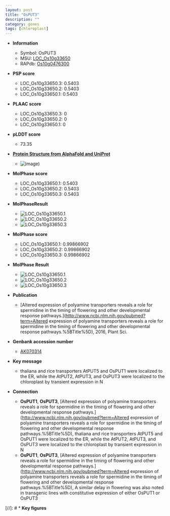 ```yaml
---
layout: post
title: "OsPUT3"
description: ""
category: genes
tags: [chloroplast]
---
```


* **Information**  
    + Symbol: OsPUT3  
    + MSU: [LOC_Os10g33650](http://rice.plantbiology.msu.edu/cgi-bin/ORF_infopage.cgi?orf=LOC_Os10g33650)  
    + RAPdb: [Os10g0476300](http://rapdb.dna.affrc.go.jp/viewer/gbrowse_details/irgsp1?name=Os10g0476300)  

* **PSP score**  
    + LOC_Os10g33650.3: 0.5403 
    + LOC_Os10g33650.2: 0.5403 
    + LOC_Os10g33650.1: 0.5403 

* **PLAAC score**  
    + LOC_Os10g33650.3: 0 
    + LOC_Os10g33650.2: 0 
    + LOC_Os10g33650.1: 0 

* **pLDDT score**
    + 73.35

* **[Protein Structure from AlphaFold and UniProt](https://www.uniprot.org/uniprotkb/Q7XDE4/entry#structure)**
    + ![image](https://ricepsp.github.io/images/Q7/AF-Q7XDE4-F1.png))

* **MolPhase score**
    + LOC_Os10g33650.1: 0.5403
    + LOC_Os10g33650.2: 0.5403
    + LOC_Os10g33650.3: 0.5403

* **MolPhaseResult**
    + ![LOC_Os10g33650.1](https://ricepsp.github.io/pictures/LOC_Os10g/LOC_Os10g33650.1.png)
    + ![LOC_Os10g33650.2](https://ricepsp.github.io/pictures/LOC_Os10g/LOC_Os10g33650.2.png)
    + ![LOC_Os10g33650.3](https://ricepsp.github.io/pictures/LOC_Os10g/LOC_Os10g33650.3.png)

* **MolPhase score**
    + LOC_Os10g33650.1: 0.99866902
    + LOC_Os10g33650.2: 0.99866902
    + LOC_Os10g33650.3: 0.99866902

* **MolPhase Result**
    + ![LOC_Os10g33650.1](https://304243504.github.io/Pictures/LOC_Os10g/LOC_Os10g33650.1.png)
    + ![LOC_Os10g33650.2](https://304243504.github.io/Pictures/LOC_Os10g/LOC_Os10g33650.2.png)
    + ![LOC_Os10g33650.3](https://304243504.github.io/Pictures/LOC_Os10g/LOC_Os10g33650.3.png)

* **Publication**  
    + [Altered expression of polyamine transporters reveals a role for spermidine in the timing of flowering and other developmental response pathways.](http://www.ncbi.nlm.nih.gov/pubmed?term=Altered expression of polyamine transporters reveals a role for spermidine in the timing of flowering and other developmental response pathways.%5BTitle%5D), 2016, Plant Sci.

* **Genbank accession number**  
    + [AK070314](http://www.ncbi.nlm.nih.gov/nuccore/AK070314)

* **Key message**  
    + thaliana and rice transporters AtPUT5 and OsPUT1 were localized to the ER, while the AtPUT2, AtPUT3, and OsPUT3 were localized to the chloroplast by transient expression in N

* **Connection**  
    + __OsPUT1__, __OsPUT3__, [Altered expression of polyamine transporters reveals a role for spermidine in the timing of flowering and other developmental response pathways.](http://www.ncbi.nlm.nih.gov/pubmed?term=Altered expression of polyamine transporters reveals a role for spermidine in the timing of flowering and other developmental response pathways.%5BTitle%5D),  thaliana and rice transporters AtPUT5 and OsPUT1 were localized to the ER, while the AtPUT2, AtPUT3, and OsPUT3 were localized to the chloroplast by transient expression in N
    + __OsPUT1__, __OsPUT3__, [Altered expression of polyamine transporters reveals a role for spermidine in the timing of flowering and other developmental response pathways.](http://www.ncbi.nlm.nih.gov/pubmed?term=Altered expression of polyamine transporters reveals a role for spermidine in the timing of flowering and other developmental response pathways.%5BTitle%5D),  A similar delay in flowering was also noted in transgenic lines with constitutive expression of either OsPUT1 or OsPUT3

[//]: # * **Key figures**  


